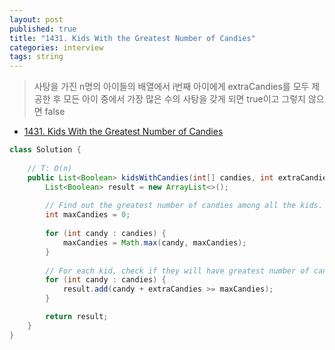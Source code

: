 ```yaml
---
layout: post
published: true
title: "1431. Kids With the Greatest Number of Candies"
categories: interview
tags: string
---
```


> 사탕을 가진 n명의 아이들의 배열에서 i번째 아이에게 extraCandies를 모두 제공한 후 모든 아이 중에서 가장 많은 수의 사탕을 갖게 되면 true이고 그렇지 않으면 false

- [1431. Kids With the Greatest Number of Candies](https://leetcode.com/problems/kids-with-the-greatest-number-of-candies/)

```java
class Solution {
    
    // T: O(n)
    public List<Boolean> kidsWithCandies(int[] candies, int extraCandies) {
        List<Boolean> result = new ArrayList<>();
        
        // Find out the greatest number of candies among all the kids.
        int maxCandies = 0;
        
        for (int candy : candies) {
            maxCandies = Math.max(candy, maxCandies);
        }
        
        // For each kid, check if they will have greatest number of candies among all the kids.
        for (int candy : candies) {
            result.add(candy + extraCandies >= maxCandies);
        }

        return result;
    }
}
```

